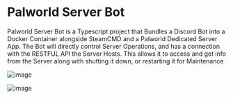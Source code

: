 # Palworld Server Bot

Palworld Server Bot is a Typescript project that Bundles a Discord Bot into a Docker Container alongside SteamCMD and a Palworld Dedicated Server App. The Bot will directly control Server Operations, and has a connection with the RESTFUL API the Server Hosts. This allows it to access and get info from the Server along with shutting it down, or restarting it for Maintenance

![image](https://github.com/user-attachments/assets/9e2f5577-3c48-489e-9861-75245434f159)

![image](https://github.com/user-attachments/assets/f34b2d5e-3c6f-42eb-8331-e3330386922d)
